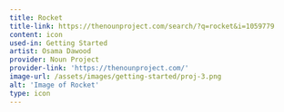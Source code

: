 ```yaml
---
title: Rocket
title-link: https://thenounproject.com/search/?q=rocket&i=1059779
content: icon
used-in: Getting Started
artist: Osama Dawood
provider: Noun Project
provider-link: 'https://thenounproject.com/'
image-url: /assets/images/getting-started/proj-3.png
alt: 'Image of Rocket'
type: icon
---
```

